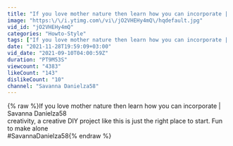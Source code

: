 ```yaml
---
title: "If you love mother nature then learn how you can incorporate | Savanna Danielza58"
image: "https:\/\/i.ytimg.com\/vi\/jO2VHEHy4mQ\/hqdefault.jpg"
vid_id: "jO2VHEHy4mQ"
categories: "Howto-Style"
tags: ["If you love mother nature then learn how you can incorporate | Savanna Danielza58","Savanna Danielza58"]
date: "2021-11-28T19:59:09+03:00"
vid_date: "2021-09-10T04:00:59Z"
duration: "PT9M53S"
viewcount: "4383"
likeCount: "143"
dislikeCount: "10"
channel: "Savanna Danielza58"
---
```

{% raw %}If you love mother nature then learn how you can incorporate | Savanna Danielza58<br />creativity, a creative DIY project like this is just the right place to start. Fun to make alone<br />#SavannaDanielza58{% endraw %}
